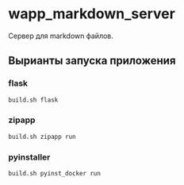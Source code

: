 # wapp_markdown_server

Сервер для markdown файлов.

## Вырианты запуска приложения

### flask

```bash
build.sh flask
```

### zipapp

```bash
build.sh zipapp run
```

### pyinstaller

```bash
build.sh pyinst_docker run
```